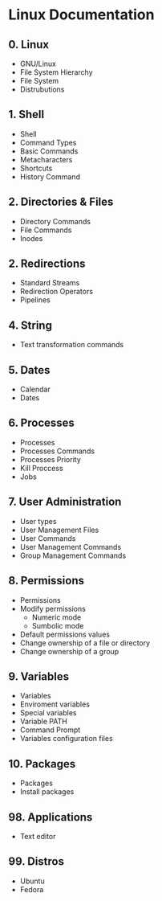 # Linux Documentation

## 0. Linux

- GNU/Linux
- File System Hierarchy
- File System
- Distrubutions

## 1. Shell

- Shell
- Command Types
- Basic Commands
- Metacharacters
- Shortcuts
- History Command

## 2. Directories & Files

- Directory Commands
- File Commands
- Inodes

## 2. Redirections

- Standard Streams
- Redirection Operators
- Pipelines

## 4. String

- Text transformation commands

## 5. Dates

- Calendar
- Dates

## 6. Processes

- Processes
- Processes Commands
- Processes Priority
- Kill Proccess
- Jobs

## 7. User Administration

- User types
- User Management Files
- User Commands
- User Management Commands
- Group Management Commands

## 8. Permissions

- Permissions
- Modify permissions
  - Numeric mode
  - Sumbolic mode
- Default permissions values
- Change ownership of a file or directory
- Change ownership of a group

## 9. Variables

- Variables
- Enviroment variables
- Special variables
- Variable PATH
- Command Prompt
- Variables configuration files

## 10. Packages

- Packages
- Install packages

## 98. Applications

- Text editor

## 99. Distros

- Ubuntu
- Fedora
